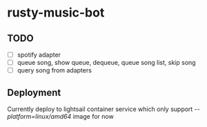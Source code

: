 # rusty-music-bot
## TODO
- [ ] spotify adapter
- [ ] queue song, show queue, dequeue, queue song list, skip song
- [ ] query song from adapters

## Deployment
Currently deploy to lightsail container service which only support *--platform=linux/amd64* image for now
